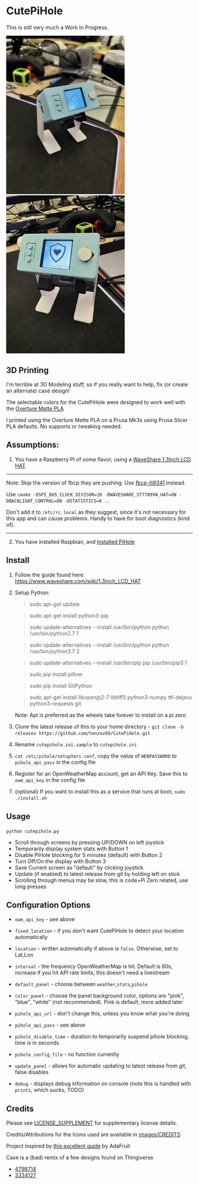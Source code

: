 # CutePiHole

This is still very much a Work In Progress.  


<img src="image1.JPEG" width="320"> <img src="image2.JPEG" width="320">

## 3D Printing
I'm terrible at 3D Modeling stuff, so if you really want to help, fix (or create an alternate) case design!

The selectable colors for the CutePiHole were designed to work well with the [Overture Matte PLA](https://amzn.to/3i5SWjl)

I printed using the Overture Matte PLA on a Prusa Mk3s using Prusa Slicer PLA defaults. No supports or tweaking needed. 

## Assumptions:

1. You have a Raspberry Pi of some flavor, using a [WaveShare 1.3inch LCD HAT](https://amzn.to/3wD4akS)
***
Note: Skip the version of fbcp they are pushing. Use [fbcp-ili9341](https://github.com/juj/fbcp-ili9341) instead. 

Use
`cmake -DSPI_BUS_CLOCK_DIVISOR=20 -DWAVESHARE_ST7789VW_HAT=ON -DBACKLIGHT_CONTROL=ON -DSTATISTICS=0 ..`

Don't add it to `/etc/rc.local` as they suggest, since it's not necessary for this app and can cause problems. Handy to have for boot diagnostics (kind of).
***
2. You have installed Raspbian, and [Installed PiHole](https://github.com/pi-hole/pi-hole/#one-step-automated-install)

## Install
1. Follow the guide found here: https://www.waveshare.com/wiki/1.3inch_LCD_HAT
2. Setup Python:

    >sudo apt-get update

    >sudo apt-get install python3-pip 
    
    >sudo update-alternatives --install /usr/bin/python python /usr/bin/python2.7 1
    
    >sudo update-alternatives --install /usr/bin/python python /usr/bin/python3.7 2
    
    >sudo update-alternatives --install /usr/bin/pip pip /usr/bin/pip3 1
    
    >sudo pip install pillow

    >sudo pip install GitPython
    
    >sudo apt-get install libopenjp2-7 libtiff5 python3-numpy ttf-dejavu python3-requests git

    Note: Apt is preferred as the wheels take forever to install on a pi zero
3. Clone the latest release of this to your home directory - `git clone -b releases https://github.com/hanzov69/CutePiHole.git`
4. Rename `cutepihole.ini.sample` to `cutepihole.ini`
5. `cat /etc/pihole/setupVars.conf`, copy the value of `WEBPASSWORD` to `pihole_api_pass` in the config file
6. Register for an OpenWeatherMap account, get an API Key. Save this to `owm_api_key` in the config file
7. (optional) If you want to install this as a service that runs at boot, `sudo ./install.sh`

## Usage
`python cutepihole.py`

- Scroll through screens by pressing UP/DOWN on left joystick
- Temporarily display system stats with Button 1
- Disable PiHole blocking for 5 minutes (default) with Button 2
- Turn Off/On the display with Button 3
- Save Current screen as "default" by clicking joystick
- Update (if enabled) to latest release from git by holding left on stick
- Scrolling through menus may be slow, this is code+Pi Zero related, use long presses

## Configuration Options
- `owm_api_key` - see above
- `fixed_location` - if you don't want CutePiHole to detect your location automatically
- `location` - written automatically if above is `false`. Otherwise, set to Lat,Lon
- `interval` - the frequency OpenWeatherMap is hit. Default is 60s, increase if you hit API rate limits, this doesn't need a livestream

- `default_panel` - choose between `weather`,`stats`,`pihole`
- `color_panel` - choose the panel background color, options are "pink", "blue", "white" (not recommended). Pink is default, more added later

- `pihole_api_url` - don't change this, unless you know what you're doing
- `pihole_api_pass` - see above
- `pihole_disable_time` - duration to temporarily suspend pihole blocking, time is in seconds
- `pihole_config_file` - no function currently

- `update_panel` - allows for automatic updating to latest release from git, false disables
- `debug` - displays debug information on console (note this is handled with `prints`, which sucks, TODO)

## Credits
Please see [LICENSE_SUPPLEMENT](LICENSE_SUPPLEMENT) for supplementary license details.

Credits/Attributions for the Icons used are available in [images/CREDITS](images/CREDITS)

Project inspired by [this excellent guide](https://learn.adafruit.com/pi-hole-ad-blocker-with-pi-zero-w/install-pi-hole) by AdaFruit

Case is a (bad) remix of a few designs found on Thingiverse
- [4798714](https://www.thingiverse.com/thing:4798714)
- [3334127](https://www.thingiverse.com/thing:3334127)
